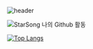 ![header](https://capsule-render.vercel.app/api?type=wave&color=auto&height=300&section=header&text=capsule%20render&fontSize=90)

![StarSong 나의 Github 활동](https://github-readme-stats.vercel.app/api?username=kami1152&theme=discord_old_blurple&show_icons=true)

[![Top Langs](https://github-readme-stats.vercel.app/api/top-langs/?username=kami1152$layout=compact)](https://github.com/anuraghazra/github-readme-stats)

